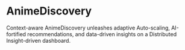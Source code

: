 # AnimeDiscovery
Context-aware AnimeDiscovery unleashes adaptive Auto-scaling, AI-fortified recommendations, and data-driven insights on a Distributed Insight-driven dashboard.

